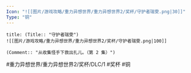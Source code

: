 ```yaml
---
Icon: "![[图片/游戏攻略/重力异想世界/重力异想世界2/奖杯/守护者瑞雯.png|30]]"
Type: "铜"
---
```

```ad-common-bronze-trophy
title: (Title:: "守护者瑞雯")
![[图片/游戏攻略/重力异想世界/重力异想世界2/奖杯/守护者瑞雯.png|100]]

(Comment:: "从收集怪手下救出扎儿。（第 2 集）")
```

#重力异想世界/重力异想世界2/奖杯/DLC/1 #奖杯 #铜
